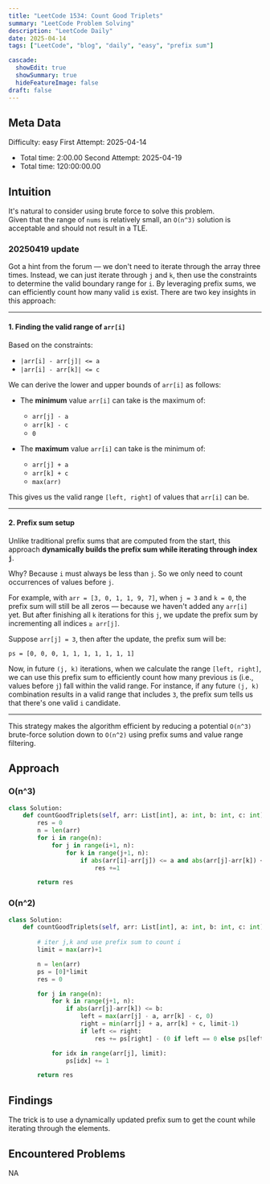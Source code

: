 ```yaml
---
title: "LeetCode 1534: Count Good Triplets"
summary: "LeetCode Problem Solving"
description: "LeetCode Daily"
date: 2025-04-14
tags: ["LeetCode", "blog", "daily", "easy", "prefix sum"]

cascade:
  showEdit: true
  showSummary: true
  hideFeatureImage: false
draft: false
---
```


## Meta Data

Difficulty: easy
First Attempt: 2025-04-14
- Total time: 2:00.00
Second Attempt: 2025-04-19
- Total time: 120:00:00.00

## Intuition

It's natural to consider using brute force to solve this problem.  
Given that the range of `nums` is relatively small, an `O(n^3)` solution is acceptable and should not result in a TLE.

### 20250419 update

Got a hint from the forum — we don't need to iterate through the array three times. Instead, we can just iterate through `j` and `k`, then use the constraints to determine the valid boundary range for `i`. By leveraging prefix sums, we can efficiently count how many valid `i`s exist. There are two key insights in this approach:

---

#### 1. Finding the valid range of `arr[i]`

Based on the constraints:

- `|arr[i] - arr[j]| <= a`
- `|arr[i] - arr[k]| <= c`

We can derive the lower and upper bounds of `arr[i]` as follows:

- The **minimum** value `arr[i]` can take is the maximum of:
  - `arr[j] - a`
  - `arr[k] - c`
  - `0`
  
- The **maximum** value `arr[i]` can take is the minimum of:
  - `arr[j] + a`
  - `arr[k] + c`
  - `max(arr)`

This gives us the valid range `[left, right]` of values that `arr[i]` can be.

---

#### 2. Prefix sum setup

Unlike traditional prefix sums that are computed from the start, this approach **dynamically builds the prefix sum while iterating through index `j`**. 

Why? Because `i` must always be less than `j`. So we only need to count occurrences of values before `j`.

For example, with `arr = [3, 0, 1, 1, 9, 7]`, when `j = 3` and `k = 0`, the prefix sum will still be all zeros — because we haven't added any `arr[i]` yet. But after finishing all `k` iterations for this `j`, we update the prefix sum by incrementing all indices `≥ arr[j]`.

Suppose `arr[j] = 3`, then after the update, the prefix sum will be:
```
ps = [0, 0, 0, 1, 1, 1, 1, 1, 1, 1]
```
Now, in future `(j, k)` iterations, when we calculate the range `[left, right]`, we can use this prefix sum to efficiently count how many previous `i`s (i.e., values before `j`) fall within the valid range. For instance, if any future `(j, k)` combination results in a valid range that includes `3`, the prefix sum tells us that there's one valid `i` candidate.

---

This strategy makes the algorithm efficient by reducing a potential `O(n^3)` brute-force solution down to `O(n^2)` using prefix sums and value range filtering.


## Approach

### O(n^3)
```python
class Solution:
    def countGoodTriplets(self, arr: List[int], a: int, b: int, c: int) -> int:
        res = 0
        n = len(arr)
        for i in range(n):
            for j in range(i+1, n):
                for k in range(j+1, n):
                    if abs(arr[i]-arr[j]) <= a and abs(arr[j]-arr[k]) <= b and abs(arr[i]-arr[k]) <= c:
                        res +=1

        return res
```

### O(n^2)
```python
class Solution:
    def countGoodTriplets(self, arr: List[int], a: int, b: int, c: int) -> int:
        
        # iter j,k and use prefix sum to count i
        limit = max(arr)+1

        n = len(arr)
        ps = [0]*limit
        res = 0

        for j in range(n):
            for k in range(j+1, n):
                if abs(arr[j]-arr[k]) <= b:
                    left = max(arr[j] - a, arr[k] - c, 0)
                    right = min(arr[j] + a, arr[k] + c, limit-1)
                    if left <= right:
                        res += ps[right] - (0 if left == 0 else ps[left-1])

            for idx in range(arr[j], limit):
                ps[idx] += 1

        return res
```

## Findings
The trick is to use a dynamically updated prefix sum to get the count while iterating through the elements.

## Encountered Problems 
NA